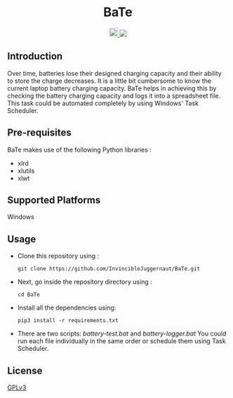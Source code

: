 
<h1 align="center">
  <b>BaTe</b>
  </h1>

<p align="center">
   <a href="https://www.python.org">
    <img src="https://img.shields.io/badge/MADE%20WITH%20-Python-blueviolet" height="20">
  </a>
  <a href="">
    <img src="https://img.shields.io/badge/Platform-Windows-black">
  </a>
  </p>

<h2>Introduction</h2>

<p>Over time, batteries lose their designed charging capacity and their ability to store the charge decreases. It is a little bit cumbersome to know the current laptop battery charging capacity. BaTe helps in achieving this by checking the battery charging capacity and logs it into a spreadsheet file. This task could be automated completely by using Windows' Task Scheduler.</p>


<h2>Pre-requisites</h2>

<p> BaTe makes use of the following Python libraries : 
<ul>
  <li>xlrd</li>
  <li>xlutils</li>
  <li>xlwt</li>
  </ul>
  </p>

<h2>Supported Platforms</h2>

<p>Windows</p>

<h2>Usage</h2>

<ul type="disc">

  <li>Clone this repository using :
  
  ```
  git clone https://github.com/InvincibleJuggernaut/BaTe.git
  ```
  </li>
  <li> Next, go inside the repository directory using :

   ```
  cd BaTe
  ```
  </li>
  <li> Install all the dependencies using:

```
pip3 install -r requirements.txt
```
</li>
  <li>There are two scripts: <i>battery-test.bat</i> and <i>battery-logger.bat</i> You could run each file individually in the same order or schedule them using Task Scheduler.</li>
</ul>

<h2>License</h2>

<a href="LICENSE">GPLv3</a>
